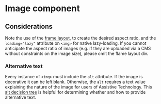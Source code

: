 # Image component

<example title="Image component" src="components/image.html.twig" />

## Considerations

Note the use of the [frame layout](../layouts/frame.md), to create the desired aspect ratio, and the `loading="lazy"` attribute on `<img>` for native lazy-loading.
If you cannot anticipate the aspect ratio of images (e.g. if they are uploaded via a CMS without constraints on the image size), please omit the flame layout div.

### Alternative text

Every instance of `<img>` must include the `alt` attribute. If the image is decorative it can be left blank. Otherwise, the `alt` requires a text value explaining the nature of the image for users of Assistive Technology. This [alt decision tree](https://www.w3.org/WAI/tutorials/images/decision-tree/) is helpful for determining whether and how to provide alternative text.